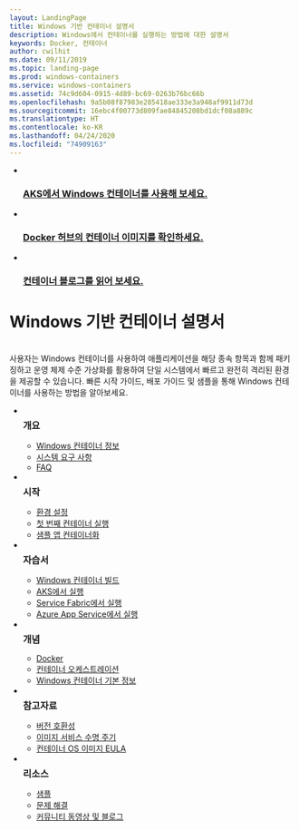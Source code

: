 ```yaml
---
layout: LandingPage
title: Windows 기반 컨테이너 설명서
description: Windows에서 컨테이너를 실행하는 방법에 대한 설명서
keywords: Docker, 컨테이너
author: cwilhit
ms.date: 09/11/2019
ms.topic: landing-page
ms.prod: windows-containers
ms.service: windows-containers
ms.assetid: 74c9d604-0915-4d89-bc69-0263b76bc66b
ms.openlocfilehash: 9a5b08f87983e285418ae333e3a948af9911d73d
ms.sourcegitcommit: 16ebc4f00773d809fae84845208bd1dcf08a889c
ms.translationtype: HT
ms.contentlocale: ko-KR
ms.lasthandoff: 04/24/2020
ms.locfileid: "74909163"
---
```

<div id="main" class="v2">
    <ul class="cardsY panelContent featuredContent">
        <li>
            <a href="https://docs.microsoft.com/en-us/azure/aks/windows-container-cli" data-linktype="external">
                <div class="cardSize">
                    <div class="cardPadding">
                        <div class="card">
                            <div class="cardImageOuter">
                                <div class="cardImage">
                                    <img src="media/logo_kubernetes.svg" alt="" data-linktype="relative-path">
                                </div>
                            </div>
                            <div class="cardText">
                                <h3>AKS에서 Windows 컨테이너를 사용해 보세요.</h3>
                            </div>
                        </div>
                    </div>
                </div>
            </a>
        </li>
        <li>
            <a href="https://hub.docker.com/_/microsoft-windows-base-os-images" data-linktype="external">
                <div class="cardSize">
                    <div class="cardPadding">
                        <div class="card">
                            <div class="cardImageOuter">
                                <div class="cardImage">
                                    <img src="media/logo_docker.svg" alt="" data-linktype="relative-path">
                                </div>
                            </div>
                            <div class="cardText">
                                <h3>Docker 허브의 컨테이너 이미지를 확인하세요.</h3>
                            </div>
                        </div>
                    </div>
                </div>
            </a>
        </li>
        <li>
            <a href="https://techcommunity.microsoft.com/t5/Containers/bg-p/Containers" data-linktype="external">
                <div class="cardSize">
                    <div class="cardPadding">
                        <div class="card">
                            <div class="cardImageOuter">
                                <div class="cardImage">
                                    <img src="media/i_blog.svg" alt="" data-linktype="relative-path">
                                </div>
                            </div>
                            <div class="cardText">
                                <h3>컨테이너 블로그를 읽어 보세요.</h3>
                            </div>
                        </div>
                    </div>
                </div>
            </a>
        </li>
    </ul>
    <h1>Windows 기반 컨테이너 설명서</h1>
    <br/>
    <div class="abstract">사용자는 Windows 컨테이너를 사용하여 애플리케이션을 해당 종속 항목과 함께 패키징하고 운영 체제 수준 가상화를 활용하여 단일 시스템에서 빠르고 완전히 격리된 환경을 제공할 수 있습니다. 빠른 시작 가이드, 배포 가이드 및 샘플을 통해 Windows 컨테이너를 사용하는 방법을 알아보세요.</div>
    <ul class="cardsW panelContent featuredContent">
        <li>
            <div class="cardSize">
                <div class="cardPadding">
                    <div class="card">
                        <div class="cardImageOuter">
                            <div class="cardImage bgdAccent1">
                                <img src="media/virtualization-containers-about.svg" alt="" data-linktype="relative-path">
                            </div>
                        </div>
                        <div class="cardText">
                            <h3 style="margin: 8px 0 2px 0;">개요</h3>
                            <ul>
                                <li><a href="/en-us/virtualization/windowscontainers/about/index" data-linktype="absolute-path">Windows 컨테이너 정보</a></li>
                                <li><a href="/en-us/virtualization/windowscontainers/deploy-containers/system-requirements" data-linktype="absolute-path">시스템 요구 사항</a></li>
                                <li><a href="/en-us/virtualization/windowscontainers/about/faq" data-linktype="absolute-path">FAQ</a></li>
                            </ul>
                        </div>
                    </div>
                </div>
            </div>
        </li>
        <li>
            <div class="cardSize">
                <div class="cardPadding">
                    <div class="card">
                        <div class="cardImageOuter">
                            <div class="cardImage bgdAccent1">
                                <img src="media/virtualization-containers-quick-start.svg" alt="" data-linktype="relative-path">
                            </div>
                        </div>
                        <div class="cardText">
                            <h3 style="margin: 8px 0 2px 0;">시작</h3>
                            <ul>
                                <li><a href="/en-us/virtualization/windowscontainers/quick-start/set-up-environment" data-linktype="external">환경 설정</a></li>
                                <li><a href="/en-us/virtualization/windowscontainers/quick-start/run-your-first-container" data-linktype="external">첫 번째 컨테이너 실행</a></li>
                                <li><a href="/en-us/virtualization/windowscontainers/quick-start/building-sample-app" data-linktype="external">샘플 앱 컨테이너화</a></li>
                            </ul>
                        </div>
                    </div>
                </div>
            </div>
        </li>
        <li>
            <div class="cardSize">
                <div class="cardPadding">
                    <div class="card">
                        <div class="cardImageOuter">
                            <div class="cardImage bgdAccent1">
                                <img src="media/container-tutorials.svg" alt="" data-linktype="relative-path">
                            </div>
                        </div>
                        <div class="cardText">
                            <h3 style="margin: 8px 0 2px 0;">자습서</h3>
                            <ul>
                                <li><a href="/en-us/virtualization/windowscontainers/manage-docker/manage-windows-dockerfile" data-linktype="external">Windows 컨테이너 빌드</a></li>
                                <li><a href="/azure/aks/windows-container-cli" data-linktype="external">AKS에서 실행</a></li>
                                <li><a href="/azure/service-fabric/service-fabric-quickstart-containers" data-linktype="external">Service Fabric에서 실행</a></li>
                                <li><a href="/azure/app-service/app-service-web-get-started-windows-container" data-linktype="external">Azure App Service에서 실행</a></li>
                            </ul>
                        </div>
                    </div>
                </div>
            </div>
        </li>
        <li>
            <div class="cardSize">
                <div class="cardPadding">
                    <div class="card">
                        <div class="cardImageOuter">
                            <div class="cardImage bgdAccent1">
                                <img src="media/virtualization-containers-management-tools.svg" alt="" data-linktype="relative-path">
                            </div>
                        </div>
                        <div class="cardText">
                            <h3 style="margin: 8px 0 2px 0;">개념</h3>
                            <ul>
                                <li><a href="/en-us/virtualization/windowscontainers/manage-docker/configure-docker-daemon" data-linktype="external">Docker</a></li>
                                <li><a href="/virtualization/windowscontainers/about/overview-container-orchestrators" data-linktype="external">컨테이너 오케스트레이션</a></li>
                                <li><a href="/virtualization/windowscontainers/manage-containers/container-base-images" data-linktype="external">Windows 컨테이너 기본 정보</a></li>
                            </ul>
                        </div>
                    </div>
                </div>
            </div>
        </li>
        <li>
            <div class="cardSize">
                <div class="cardPadding">
                    <div class="card">
                        <div class="cardImageOuter">
                            <div class="cardImage bgdAccent1">
                                <img src="media/container-reference.svg" alt="" data-linktype="relative-path">
                            </div>
                        </div>
                        <div class="cardText">
                            <h3 style="margin: 8px 0 2px 0;">참고자료</h3>
                            <ul>
                                <li><a href="/en-us/virtualization/windowscontainers/deploy-containers/version-compatibility" data-linktype="external">버전 호환성</a></li>
                                <li><a href="/en-us/virtualization/windowscontainers/deploy-containers/base-image-lifecycle" data-linktype="external">이미지 서비스 수명 주기</a></li>
                                <li><a href="/en-us/virtualization/windowscontainers/images-eula" data-linktype="external">컨테이너 OS 이미지 EULA</a></li>
                            </ul>
                        </div>
                    </div>
                </div>
            </div>
        </li>
        <li>
            <div class="cardSize">
                <div class="cardPadding">
                    <div class="card">
                        <div class="cardImageOuter">
                            <div class="cardImage bgdAccent1">
                                <img src="media/virtualization-containers-community.svg" alt="" data-linktype="relative-path">
                            </div>
                        </div>
                        <div class="cardText">
                            <h3 style="margin: 8px 0 2px 0;">리소스</h3>
                            <ul>
                                <li><a href="/en-us/virtualization/windowscontainers/samples" data-linktype="external">샘플</a></li>
                                <li><a href="/en-us/virtualization/windowscontainers/troubleshooting" data-linktype="external">문제 해결</a></li>
                                <li><a href="/en-us/virtualization/windowscontainers/communitylinks" data-linktype="external">커뮤니티 동영상 및 블로그</a></li>
                            </ul>
                        </div>
                    </div>
                </div>
            </div>
        </li>
    </ul>
</div>